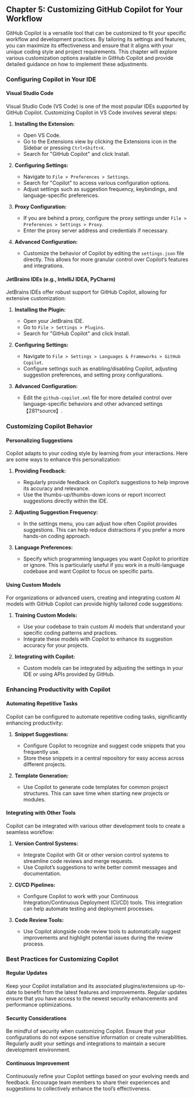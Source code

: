 ## Chapter 5: Customizing GitHub Copilot for Your Workflow

GitHub Copilot is a versatile tool that can be customized to fit your specific workflow and development practices. By tailoring its settings and features, you can maximize its effectiveness and ensure that it aligns with your unique coding style and project requirements. This chapter will explore various customization options available in GitHub Copilot and provide detailed guidance on how to implement these adjustments.

### Configuring Copilot in Your IDE

#### Visual Studio Code

Visual Studio Code (VS Code) is one of the most popular IDEs supported by GitHub Copilot. Customizing Copilot in VS Code involves several steps:

1. **Installing the Extension:**
   - Open VS Code.
   - Go to the Extensions view by clicking the Extensions icon in the Sidebar or pressing `Ctrl+Shift+X`.
   - Search for "GitHub Copilot" and click Install.

2. **Configuring Settings:**
   - Navigate to `File > Preferences > Settings`.
   - Search for "Copilot" to access various configuration options.
   - Adjust settings such as suggestion frequency, keybindings, and language-specific preferences.

3. **Proxy Configuration:**
   - If you are behind a proxy, configure the proxy settings under `File > Preferences > Settings > Proxy`.
   - Enter the proxy server address and credentials if necessary.

4. **Advanced Configuration:**
   - Customize the behavior of Copilot by editing the `settings.json` file directly. This allows for more granular control over Copilot’s features and integrations.

#### JetBrains IDEs (e.g., IntelliJ IDEA, PyCharm)

JetBrains IDEs offer robust support for GitHub Copilot, allowing for extensive customization:

1. **Installing the Plugin:**
   - Open your JetBrains IDE.
   - Go to `File > Settings > Plugins`.
   - Search for "GitHub Copilot" and click Install.

2. **Configuring Settings:**
   - Navigate to `File > Settings > Languages & Frameworks > GitHub Copilot`.
   - Configure settings such as enabling/disabling Copilot, adjusting suggestion preferences, and setting proxy configurations.

3. **Advanced Configuration:**
   - Edit the `github-copilot.xml` file for more detailed control over language-specific behaviors and other advanced settings【281†source】.

### Customizing Copilot Behavior

#### Personalizing Suggestions

Copilot adapts to your coding style by learning from your interactions. Here are some ways to enhance this personalization:

1. **Providing Feedback:**
   - Regularly provide feedback on Copilot’s suggestions to help improve its accuracy and relevance.
   - Use the thumbs-up/thumbs-down icons or report incorrect suggestions directly within the IDE.

2. **Adjusting Suggestion Frequency:**
   - In the settings menu, you can adjust how often Copilot provides suggestions. This can help reduce distractions if you prefer a more hands-on coding approach.

3. **Language Preferences:**
   - Specify which programming languages you want Copilot to prioritize or ignore. This is particularly useful if you work in a multi-language codebase and want Copilot to focus on specific parts.

#### Using Custom Models

For organizations or advanced users, creating and integrating custom AI models with GitHub Copilot can provide highly tailored code suggestions:

1. **Training Custom Models:**
   - Use your codebase to train custom AI models that understand your specific coding patterns and practices.
   - Integrate these models with Copilot to enhance its suggestion accuracy for your projects.

2. **Integrating with Copilot:**
   - Custom models can be integrated by adjusting the settings in your IDE or using APIs provided by GitHub.

### Enhancing Productivity with Copilot

#### Automating Repetitive Tasks

Copilot can be configured to automate repetitive coding tasks, significantly enhancing productivity:

1. **Snippet Suggestions:**
   - Configure Copilot to recognize and suggest code snippets that you frequently use.
   - Store these snippets in a central repository for easy access across different projects.

2. **Template Generation:**
   - Use Copilot to generate code templates for common project structures. This can save time when starting new projects or modules.

#### Integrating with Other Tools

Copilot can be integrated with various other development tools to create a seamless workflow:

1. **Version Control Systems:**
   - Integrate Copilot with Git or other version control systems to streamline code reviews and merge requests.
   - Use Copilot’s suggestions to write better commit messages and documentation.

2. **CI/CD Pipelines:**
   - Configure Copilot to work with your Continuous Integration/Continuous Deployment (CI/CD) tools. This integration can help automate testing and deployment processes.

3. **Code Review Tools:**
   - Use Copilot alongside code review tools to automatically suggest improvements and highlight potential issues during the review process.

### Best Practices for Customizing Copilot

#### Regular Updates

Keep your Copilot installation and its associated plugins/extensions up-to-date to benefit from the latest features and improvements. Regular updates ensure that you have access to the newest security enhancements and performance optimizations.

#### Security Considerations

Be mindful of security when customizing Copilot. Ensure that your configurations do not expose sensitive information or create vulnerabilities. Regularly audit your settings and integrations to maintain a secure development environment.

#### Continuous Improvement

Continuously refine your Copilot settings based on your evolving needs and feedback. Encourage team members to share their experiences and suggestions to collectively enhance the tool’s effectiveness.
